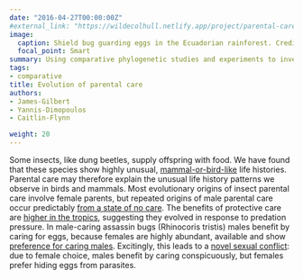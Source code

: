 ```yaml
---
date: "2016-04-27T00:00:00Z"
#external_link: "https://wildecolhull.netlify.app/project/parental-care/"
image:
  caption: Shield bug guarding eggs in the Ecuadorian rainforest. Credit:Andreas Kay/Flickr (CC-BY-NC-SA 2.0)
  focal_point: Smart
summary: Using comparative phylogenetic studies and experiments to investigate the evolution of parental care
tags:
- comparative
title: Evolution of parental care
authors: 
- James-Gilbert
- Yannis-Dimopoulos
- Caitlin-Flynn

weight: 20
---
```


Some insects, like dung beetles, supply offspring with food. We have found that these species show highly unusual, [mammal-or-bird-like](http://localhost:4321/publication/2010-tradeoffs/2010-01-01_parental_care_trade-/) life histories. Parental care may therefore explain the unusual life history patterns we observe in birds and mammals. Most evolutionary origins of insect parental care involve female parents, but repeated origins of male parental care occur predictably [from a state of no care](http://localhost:4321/publication/2015-evolution-e-of-pc/).  The benefits of protective care are [higher in the tropics](http://localhost:4321/publication/2017-biol-rev-macroevolution/2017-01-01_macroecology_of_pare/), suggesting they evolved in response to predation pressure. In male-caring assassin bugs (Rhinocoris tristis) males benefit by caring for eggs, because females are highly abundant, available and show [preference for caring males](http://localhost:4321/publication/2010-quantifying/2010-01-01_quantifying_the_bene/). Excitingly, this leads to a [novel sexual conflict](http://localhost:4321/publication/2009-conspicuousness/2009-01-01_brood_conspicuousnes/): due to female choice, males benefit by caring conspicuously, but females prefer hiding eggs from parasites.



